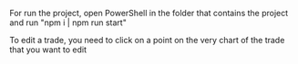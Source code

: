 For run the project, open PowerShell in the folder that contains the project and run "npm i | npm run start"

To edit a trade, you need to click on a point on the very chart of the trade that you want to edit
